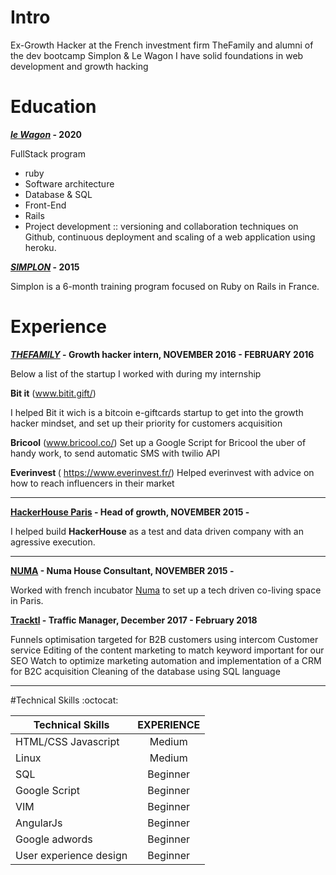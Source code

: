 # Intro 
Ex-Growth Hacker at the French investment firm TheFamily and alumni of the dev bootcamp Simplon & Le Wagon I have solid foundations in web development and growth hacking 

# Education 
<b>[*le Wagon*](https://www.lewagon.com/) - 2020</b>

FullStack program
- ruby
- Software architecture
- Database & SQL
- Front-End
- Rails
- Project development :: versioning and collaboration techniques on Github, continuous deployment and scaling of a web application using heroku.

<b>[*SIMPLON*](www.simplon.co) - 2015 </b>

Simplon is a 6-month training program focused on Ruby on Rails in France.

# Experience 

<b>[*THEFAMILY*](http://thefamily.co/) - Growth hacker intern, NOVEMBER 2016  - FEBRUARY 2016 </b>

Below a list of the startup I worked with during my internship

 <b>Bit it</b> (www.bitit.gift/) 

  I helped Bit it wich is a bitcoin e-giftcards  startup to get into the growth hacker mindset, and set up their    priority for customers acquisition


 <b>Bricool</b> (www.bricool.co/) 
  Set up a Google Script for Bricool the uber of handy work, to send automatic SMS with twilio  API

 <b>Everinvest </b>( https://www.everinvest.fr/)
  Helped everinvest with advice on how to reach influencers in their market
_____________________________________________________________________________________________________________________________

<b>[**HackerHouse Paris**](http://www.hackerhouse.paris/#home/intro) - Head of growth, NOVEMBER 2015 - </b>

<p>I helped build  <b>HackerHouse</b> as a test and data driven company with an  agressive execution. </p>

_____________________________________________________________________________________________________________________________
<b>[**NUMA**](http://www.hackerhouse.paris/hh/numa#hh/numa/hacker) - Numa House Consultant, NOVEMBER 2015 - </b>

Worked with french incubator [Numa](http://paris.numa.co/) to set up a tech driven co-living space in Paris.

<b>[**Tracktl**](https://www.tracktl.com/en/index.html) - Traffic Manager, December 2017 -  February 2018 </b>

 Funnels optimisation targeted for B2B customers using
intercom
 Customer service
 Editing of the content marketing to match keyword
 important for our SEO
 Watch to optimize marketing automation and
 implementation of a CRM for B2C acquisition
 Cleaning of the database using SQL language

_____________________________________________________________________________________________________________________________
#Technical Skills :octocat:

| Technical Skills      | EXPERIENCE      
| ------------- |:-------------:|
| HTML/CSS Javascript   | Medium |
| Linux     | Medium      |
|SQL| Beginner
|Google Script| Beginner
| VIM | Beginner     |    
| AngularJs| Beginner |
|Google adwords | Beginner|
|User experience design | Beginner|
